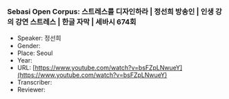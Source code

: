 ### Sebasi Open Corpus: 스트레스를 디자인하라 | 정선희 방송인 | 인생 강의 강연 스트레스 | 한글 자막 | 세바시 674회

- Speaker: 정선희
- Gender: 
- Place: Seoul
- Year: 
- URL: [https://www.youtube.com/watch?v=bsFZpLNwueY](https://www.youtube.com/watch?v=bsFZpLNwueY)
- Transcriber: 
- Reviewer: 


